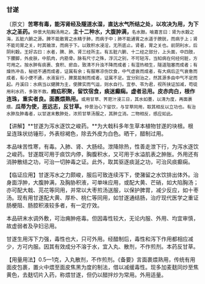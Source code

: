 ### 甘遂

〔原文〕**苦寒有毒，能泻肾经及隧道水湿，直达水气所结之处，以攻决为用，为下水之圣药。**<small>仲景大陷胸汤用之。</small>**主十二种水，大腹肿满，**<small>名水臌。喻嘉言曰：肾为水穀之海，五脏六腑之源。脾不能散胃之水精于肺，而病于中；肺不能通胃之水道于膀胱，而病于上；肾不能司胃之关，时其输泄，而病于下。以致积水浸淫，无所底止。肾者，胃之关也。前阴利水，后阴利穀。王好古曰：水者，脾、肺、肾三经所主。有五脏六腑、十二经之部分，上头面，中四肢，下腰脚，外皮肤，中肌肉，内筋骨。脉有尺寸之殊，浮沉之别，不可轻泻，当知病在何经何脏，方可用之。按水肿有痰裹、食积、瘀血，致清不升浊不降而成者；有湿热相生，隧道阻塞而成者；有燥热冲击，秘结不通而成者，证属有余；有服寒凉伤饮食，中气虚衰而成者，有大病后正气衰惫而成者，有小便不通，水液妄行，脾莫能制而成者，证属不足。宜分别治之，然其源多由中气不足而起。丹溪曰：水病当以健脾为主，使脾实而气运，则水自行。宜参、苓为君，视所挟证加减，苟徒用利水药，多致不救。</small>**瘕疝积聚，留饮宿食，痰迷癫痫。虚者忌用。皮赤肉白，根作连珠，重实者良。面裹煨熟用。**<small>或用甘草、荠苨汁浸三日，其水如墨，以清为度，再面裹煨。</small>**瓜蒂为使，恶远志，反甘草。**<small>仲景治心下留饮，与甘草同用，取其相反以立功也。有治水肿及肿毒者，以甘遂末敷肿处，浓煎甘草汤服之，其肿立消。二物相反，感应如此。</small>

【讲解】**甘遂为泻水逐饮之峻药。**为大戟科多年生草本植物甘遂的块根。根呈连珠状纺锤形，外表棕褐色，除去外皮为白色。晒干，醋制过用。

本品味苦性寒，有毒。入肺、肾、大肠经。泄降除热，性善走泄下行，为泻水逐饮之峻药。甘遂既可用于痰饮内停，胸腹积水，又可用于水溢肌表之肿胀。外用还有消肿散结之功，可治一切肿毒之证。此外，取其驱逐痰涎之功，可治风痰癫痫。

【临证应用】甘遂泻水之力颇峻，服后可致连续泻下，使潴留之水饮排出体外。治身面浮肿，大腹肿满，及胸胁积液，可单味应用，或配大黄、芒硝，如大陷胸汤；亦可配大戟、芫花等同用，并常以大枣煎汤送服，以保护脾胃，减少反应，如十枣汤。现有用甘遂配大黄、厚朴、桃仁等同用，如甘遂通结肠，治疗现代医学之重证肠梗阻、肠腔积液较多者，有一定疗效。

本品研末水调外敷，可治痈肿疮毒。但因毒性较大，无论内服、外用、均宜审慎，故虚弱者及孕妇忌用。

甘遂生用泻下力强，毒性也大，只可外用。经醋制后，毒性和泻下作用都相应减少，方可内服。因其有效成分不溶于水，宜入丸、散剂，不作煎剂。本药反甘草。

【用量用法】0.5—1克，入丸散剂，不作煎剂。《备要》言面裹煨熟用，传统有用面皮包裹，置火中煨至面皮焦黑为度的制法，借以减缓毒性。现多加麦麸同炒至焦黄色，去麸切片入药，称煨甘遂，但仍以醋拌炒为常用。外用适量。
